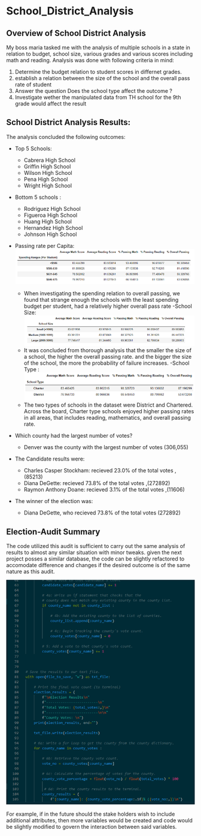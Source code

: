 # School_District_Analysis

## Overview of School District Analysis
My boss maria tasked me with the analysis of multiple schools in a state in relation to budget, school size, various grades
and various scores including math and reading.
Analysis was done with following criteria in mind:
1. Determine the budget relation to student scores in differnet grades.
2. establish a relation between the size of the school and the overall pass rate of student
3. Answer the question Does the school type affect the outcome ?
4. Investigate wether the manipulated data from TH school for the 9th grade would affect the result

## School District Analysis Results:
The analysis concluded the following outcomes:
- Top 5 Schools:
  - Cabrera High School
  - Griffin High School
  - Wilson High School
  - Pena High School	
  - Wright High School	
- Bottom 5 schools :
  - Rodriguez High School
  - Figueroa High School
  - Huang High School	
  - Hernandez High School	
  - Johnson High School	
- Passing rate per Capita:
![PassPerCapita](https://github.com/A-Mossa/School_District_Analysis/blob/main/SDAImages/SchoolSpend.png)
  - When investigating the spending relation to overall passing, we found that strange enough the schools with the least spending budget per student, had a relatively higher overall pass rate
-School Size:
![schoolsize](https://github.com/A-Mossa/School_District_Analysis/blob/main/SDAImages/SchoolSize.png)
  - It was concluded from thorough analysis that the smaller the size of a school, the higher the overall passing rate. and the bigger the size of the school, the more the probability of failure increases.
-School Type :
![schooltype](https://github.com/A-Mossa/School_District_Analysis/blob/main/SDAImages/Schooltype.png)
  - The two types of schools in the dataset were District and Chartered. Across the board, Charter type schools enjoyed higher passing rates in all areas, that includes reading, mathematics, and overall passing rate.


- Which county had the largest number of votes?
  - Denver was the county with the largest number of votes (306,055)
- The Candidate results were:
  - Charles Casper Stockham: recieved 23.0% of the total votes ,(85213)
  - Diana DeGette: recieved 73.8% of the total votes ,(272892)
  - Raymon Anthony Doane: recieved 3.1% of the total votes ,(11606)
- The winner of the election was:
  - Diana DeGette, who recieved 73.8% of the total votes (272892)

## Election-Audit Summary
The code utilized this audit is sufficient to carry out the same analysis of results to almost any similar situation with minor tweaks.
given the next project posses a similar database, the code can be slightly refactored to accomodate difference and changes if the desired outcome is of the same nature as this audit.

![Code_screenshot](https://github.com/A-Mossa/Election-Analysis/blob/main/PyPollCode.png)

For example, if in the future should the stake holders wish to include additional attributes, then more variables would be created and code would be slightly modified to govern the interaction between said variables.
